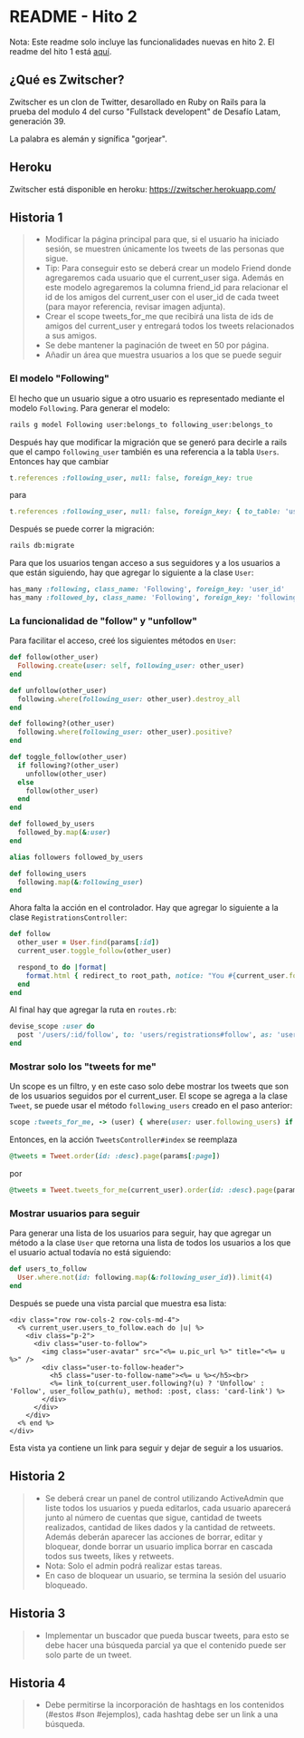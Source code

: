 # README - Hito 2

Nota: Este readme solo incluye las funcionalidades nuevas en hito 2. El readme del hito 1 está [aquí](../v0.1/README.md).

## ¿Qué es Zwitscher?
Zwitscher es un clon de Twitter, desarollado en Ruby on Rails para la prueba del modulo 4 del curso "Fullstack developent" de Desafío Latam, generación 39.

La palabra es alemán y signífica "gorjear".

## Heroku
Zwitscher está disponible en heroku: https://zwitscher.herokuapp.com/

## Historia 1

> * Modificar la página principal para que, si el usuario ha iniciado sesión, se muestren únicamente los tweets de las personas que sigue.
> * Tip: Para conseguir esto se deberá crear un modelo Friend donde agregaremos cada usuario que el current_user siga. Además en este modelo agregaremos la columna friend_id para relacionar el id de los amigos del current_user con el user_id de cada tweet (para mayor referencia, revisar imagen adjunta).
> * Crear el scope tweets_for_me que recibirá una lista de ids de amigos del current_user y entregará todos los tweets relacionados a sus amigos.
> * Se debe mantener la paginación de tweet en 50 por página.
> * Añadir un área que muestra usuarios a los que se puede seguir

### El modelo "Following"

El hecho que un usuario sigue a otro usuario es representado mediante el modelo `Following`. Para generar el modelo:
```bash
rails g model Following user:belongs_to following_user:belongs_to
```

Después hay que modificar la migración que se generó para decirle a rails que el campo `following_user` también es una referencia a la tabla `Users`. Entonces hay que cambiar
```ruby
t.references :following_user, null: false, foreign_key: true
```
para
```ruby
t.references :following_user, null: false, foreign_key: { to_table: 'users' }
```

Después se puede correr la migración:
```bash
rails db:migrate
```

Para que los usuarios tengan acceso a sus seguidores y a los usuarios a que están siguiendo, hay que agregar lo siguiente a la clase `User`:
```ruby
has_many :following, class_name: 'Following', foreign_key: 'user_id'
has_many :followed_by, class_name: 'Following', foreign_key: 'following_user'
```

### La funcionalidad de "follow" y "unfollow"

Para facilitar el acceso, creé los siguientes métodos en `User`:
```ruby
def follow(other_user)
  Following.create(user: self, following_user: other_user)
end

def unfollow(other_user)
  following.where(following_user: other_user).destroy_all
end

def following?(other_user)
  following.where(following_user: other_user).positive?
end

def toggle_follow(other_user)
  if following?(other_user)
    unfollow(other_user)
  else
    follow(other_user)
  end
end

def followed_by_users
  followed_by.map(&:user)
end

alias followers followed_by_users

def following_users
  following.map(&:following_user)
end
```

Ahora falta la acción en el controlador. Hay que agregar lo siguiente a la clase `RegistrationsController`:
```ruby
def follow
  other_user = User.find(params[:id])
  current_user.toggle_follow(other_user)

  respond_to do |format|
    format.html { redirect_to root_path, notice: "You #{current_user.following?(other_user) ? 'are now' : 'stopped'} following #{other_user}" }
  end
end
```

Al final hay que agregar la ruta en `routes.rb`:
```ruby
devise_scope :user do
  post '/users/:id/follow', to: 'users/registrations#follow', as: 'user_follow'
end
```

### Mostrar solo los "tweets for me"

Un scope es un filtro, y en este caso solo debe mostrar los tweets que son de los usuarios seguidos por el current_user. El scope se agrega a la clase `Tweet`, se puede usar el método `following_users` creado en el paso anterior:
```ruby
scope :tweets_for_me, -> (user) { where(user: user.following_users) if user.present? }
```

Entonces, en la acción `TweetsController#index` se reemplaza
```ruby
@tweets = Tweet.order(id: :desc).page(params[:page])
```
por
```ruby
@tweets = Tweet.tweets_for_me(current_user).order(id: :desc).page(params[:page])
```

### Mostrar usuarios para seguir

Para generar una lista de los usuarios para seguir, hay que agregar un método a la clase `User` que retorna una lista de todos los usuarios a los que el usuario actual todavía no está siguiendo:
```ruby
def users_to_follow
  User.where.not(id: following.map(&:following_user_id)).limit(4)
end
```

Después se puede una vista parcial que muestra esa lista:
```erb
<div class="row row-cols-2 row-cols-md-4">
  <% current_user.users_to_follow.each do |u| %>
    <div class="p-2">
      <div class="user-to-follow">
        <img class="user-avatar" src="<%= u.pic_url %>" title="<%= u %>" />
        <div class="user-to-follow-header">
          <h5 class="user-to-follow-name"><%= u %></h5><br>
          <%= link_to(current_user.following?(u) ? 'Unfollow' : 'Follow', user_follow_path(u), method: :post, class: 'card-link') %>
        </div>
      </div>
    </div>
  <% end %>
</div>
```

Esta vista ya contiene un link para seguir y dejar de seguir a los usuarios.

## Historia 2

> * Se deberá crear un panel de control utilizando ActiveAdmin que liste todos los usuarios y pueda editarlos, cada usuario aparecerá junto al número de cuentas que sigue, cantidad de tweets realizados, cantidad de likes dados y la cantidad de retweets. Además deberán aparecer las acciones de borrar, editar y bloquear, donde borrar un usuario implica borrar en cascada todos sus tweets, likes y retweets.
> * Nota: Solo el admin podrá realizar estas tareas.
> * En caso de bloquear un usuario, se termina la sesión del usuario bloqueado.

## Historia 3

> * Implementar un buscador que pueda buscar tweets, para esto se debe hacer una búsqueda parcial ya que el contenido puede ser solo parte de un tweet.

## Historia 4

> * Debe permitirse la incorporación de hashtags en los contenidos (#estos #son #ejemplos), cada hashtag debe ser un link a una búsqueda.

